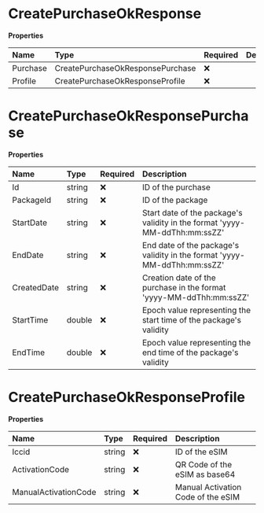 # CreatePurchaseOkResponse

**Properties**

| Name     | Type                             | Required | Description |
| :------- | :------------------------------- | :------- | :---------- |
| Purchase | CreatePurchaseOkResponsePurchase | ❌       |             |
| Profile  | CreatePurchaseOkResponseProfile  | ❌       |             |

# CreatePurchaseOkResponsePurchase

**Properties**

| Name        | Type   | Required | Description                                                                |
| :---------- | :----- | :------- | :------------------------------------------------------------------------- |
| Id          | string | ❌       | ID of the purchase                                                         |
| PackageId   | string | ❌       | ID of the package                                                          |
| StartDate   | string | ❌       | Start date of the package's validity in the format 'yyyy-MM-ddThh:mm:ssZZ' |
| EndDate     | string | ❌       | End date of the package's validity in the format 'yyyy-MM-ddThh:mm:ssZZ'   |
| CreatedDate | string | ❌       | Creation date of the purchase in the format 'yyyy-MM-ddThh:mm:ssZZ'        |
| StartTime   | double | ❌       | Epoch value representing the start time of the package's validity          |
| EndTime     | double | ❌       | Epoch value representing the end time of the package's validity            |

# CreatePurchaseOkResponseProfile

**Properties**

| Name                 | Type   | Required | Description                        |
| :------------------- | :----- | :------- | :--------------------------------- |
| Iccid                | string | ❌       | ID of the eSIM                     |
| ActivationCode       | string | ❌       | QR Code of the eSIM as base64      |
| ManualActivationCode | string | ❌       | Manual Activation Code of the eSIM |
